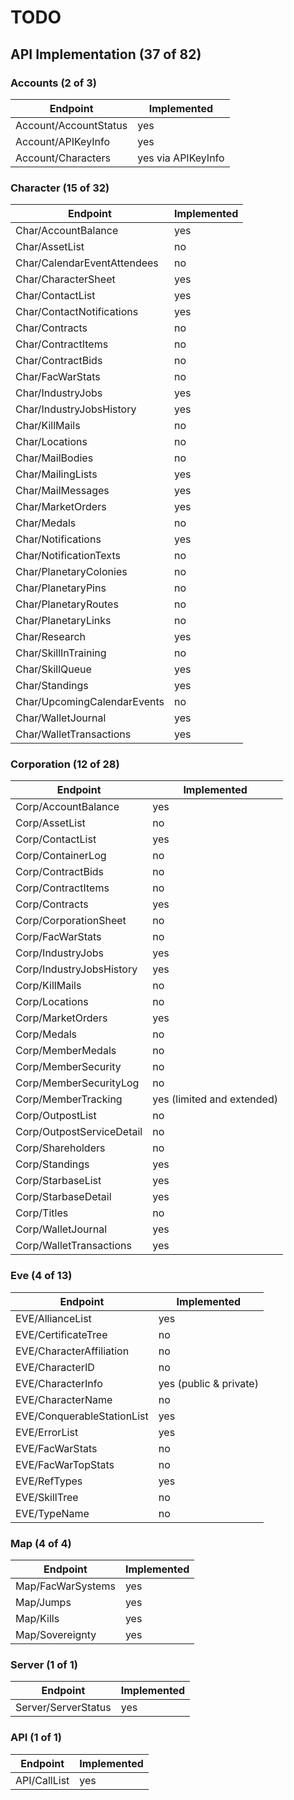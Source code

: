 # TODO #

## API Implementation (37 of 82) ##

### Accounts (2 of 3)


| Endpoint              | Implemented |
|-----------------------|-------------|
| Account/AccountStatus | yes         |
| Account/APIKeyInfo    | yes         |
| Account/Characters    | yes via APIKeyInfo |

### Character (15 of 32)

| Endpoint                    | Implemented |
|-----------------------------|-------------|
| Char/AccountBalance         | yes         |
| Char/AssetList              | no          |
| Char/CalendarEventAttendees | no          |
| Char/CharacterSheet         | yes         |
| Char/ContactList            | yes         |
| Char/ContactNotifications   | yes         |
| Char/Contracts              | no          |
| Char/ContractItems          | no          |
| Char/ContractBids           | no          |
| Char/FacWarStats            | no          |
| Char/IndustryJobs           | yes         |
| Char/IndustryJobsHistory    | yes         |
| Char/KillMails              | no          |
| Char/Locations              | no          |
| Char/MailBodies             | no          |
| Char/MailingLists           | yes         |
| Char/MailMessages           | yes         |
| Char/MarketOrders           | yes         |
| Char/Medals                 | no          |
| Char/Notifications          | yes         |
| Char/NotificationTexts      | no          |
| Char/PlanetaryColonies      | no          |
| Char/PlanetaryPins          | no          |
| Char/PlanetaryRoutes        | no          |
| Char/PlanetaryLinks         | no          |
| Char/Research               | yes         |
| Char/SkillInTraining        | no          |
| Char/SkillQueue             | yes         |
| Char/Standings              | yes         |
| Char/UpcomingCalendarEvents | no          |
| Char/WalletJournal          | yes         |
| Char/WalletTransactions     | yes         |

### Corporation (12 of 28)

| Endpoint                  | Implemented                |
|---------------------------|----------------------------|
| Corp/AccountBalance       | yes                        |
| Corp/AssetList            | no                         |
| Corp/ContactList          | yes                        |
| Corp/ContainerLog         | no                         |
| Corp/ContractBids         | no                         |
| Corp/ContractItems        | no                         |
| Corp/Contracts            | yes                        |
| Corp/CorporationSheet     | no                         |
| Corp/FacWarStats          | no                         |
| Corp/IndustryJobs         | yes                        |
| Corp/IndustryJobsHistory  | yes                        |
| Corp/KillMails            | no                         |
| Corp/Locations            | no                         |
| Corp/MarketOrders         | yes                        |
| Corp/Medals               | no                         |
| Corp/MemberMedals         | no                         |
| Corp/MemberSecurity       | no                         |
| Corp/MemberSecurityLog    | no                         |
| Corp/MemberTracking       | yes (limited and extended) |
| Corp/OutpostList          | no                         |
| Corp/OutpostServiceDetail | no                         |
| Corp/Shareholders         | no                         |
| Corp/Standings            | yes                        |
| Corp/StarbaseList         | yes                        |
| Corp/StarbaseDetail       | yes                        |
| Corp/Titles               | no                         |
| Corp/WalletJournal        | yes                        |
| Corp/WalletTransactions   | yes                        |

### Eve (4 of 13)

| Endpoint                   | Implemented |
|----------------------------|-------------|
| EVE/AllianceList           | yes         |
| EVE/CertificateTree        | no          |
| EVE/CharacterAffiliation   | no          |
| EVE/CharacterID            | no          |
| EVE/CharacterInfo          | yes (public & private)      |
| EVE/CharacterName          | no          |
| EVE/ConquerableStationList | yes         |
| EVE/ErrorList              | yes         |
| EVE/FacWarStats            | no          |
| EVE/FacWarTopStats         | no          |
| EVE/RefTypes               | yes         |
| EVE/SkillTree              | no          |
| EVE/TypeName               | no          |

### Map (4 of 4)

| Endpoint          | Implemented |
|-------------------|-------------|
| Map/FacWarSystems | yes         |
| Map/Jumps         | yes         |
| Map/Kills         | yes         |
| Map/Sovereignty   | yes         |

### Server (1 of 1)

| Endpoint            | Implemented |
|---------------------|-------------|
| Server/ServerStatus | yes         |

### API (1 of 1)

| Endpoint     | Implemented |
|--------------|-------------|
| API/CallList | yes         |
